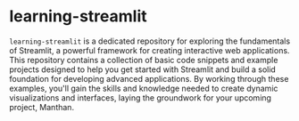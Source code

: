 # learning-streamlit

`learning-streamlit` is a dedicated repository for exploring the fundamentals of Streamlit, a powerful framework for creating interactive web applications. This repository contains a collection of basic code snippets and example projects designed to help you get started with Streamlit and build a solid foundation for developing advanced applications. By working through these examples, you'll gain the skills and knowledge needed to create dynamic visualizations and interfaces, laying the groundwork for your upcoming project, Manthan.

